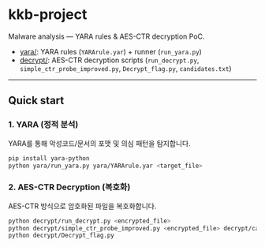 # kkb-project

Malware analysis — YARA rules & AES-CTR decryption PoC.

- [yara/](yara/): YARA rules (`YARArule.yar`) + runner (`run_yara.py`)
- [decrypt/](decrypt/): AES-CTR decryption scripts (`run_decrypt.py`, `simple_ctr_probe_improved.py`, `Decrypt_flag.py`, `candidates.txt`)

---

## Quick start

### 1. YARA (정적 분석)

YARA를 통해 악성코드/문서의 포맷 및 의심 패턴을 탐지합니다.

```bash
pip install yara-python
python yara/run_yara.py yara/YARArule.yar <target_file>
```

### 2. AES-CTR Decryption (복호화)

AES-CTR 방식으로 암호화된 파일을 복호화합니다.

```bash
python decrypt/run_decrypt.py <encrypted_file>
python decrypt/simple_ctr_probe_improved.py <encrypted_file> decrypt/candidates.txt -o out
python decrypt/Decrypt_flag.py
```
